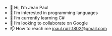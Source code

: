 - 👋 Hi, I’m Jean Paul
- 👀 I’m interested in programming languages
- 🌱 I’m currently learning C#
- 💞️ I’m looking to collaborate on Google
- 📫 How to reach me jpaul.ruiz.1802@gmail.com


<!---
RuizJpaul/RuizJpaul is a ✨ special ✨ repository because its `README.md` (this file) appears on your GitHub profile.
You can click the Preview link to take a look at your changes.
--->
